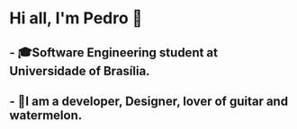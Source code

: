 # Hi all, I'm Pedro 👋
## - 🎓Software Engineering student at Universidade of Brasília.
## - 🍉I am a developer, Designer, lover of guitar and watermelon.

<!--
**PedroLimass/PedroLimass** is a ✨ _special_ ✨ repository because its `README.md` (this file) appears on your GitHub profile.

Here are some ideas to get you started:

- 🔭 I’m currently working on ...
- 🌱 I’m currently learning ...
- 👯 I’m looking to collaborate on ...
- 🤔 I’m looking for help with ...
- 💬 Ask me about ...
- 📫 How to reach me: ...
- 😄 Pronouns: ...
- ⚡ Fun fact: ...
-->
